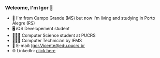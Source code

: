 ### Welcome, I'm Igor 👋


- 📍 I'm from Campo Grande (MS) but now I'm living and studying in Porto Alegre (RS)
- 🖥 iOS Developement student
- 👨🏻‍🎓 Computer Science student at PUCRS
- 👨🏻‍💻 Computer Technician by IFMS
- 📧 E-mail: Igor.Vicente@edu.pucrs.br
- 🌐 LinkedIn: <a href="https://www.linkedin.com/in/igor--vicente/" target="_blank">click here</a> 
